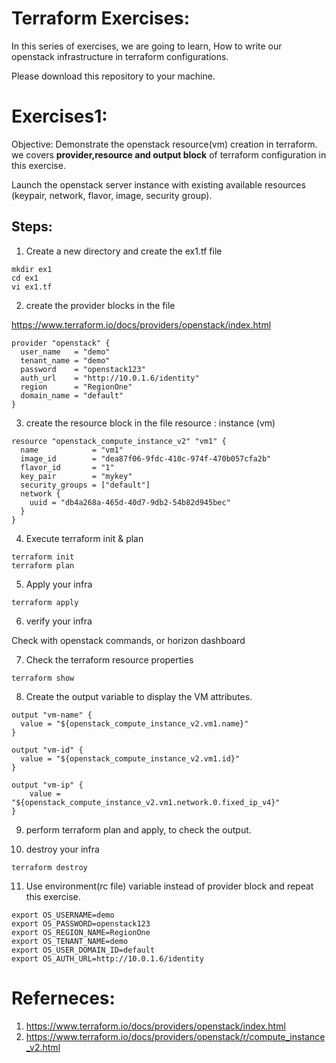 Terraform Exercises:
=====================

In this series of exercises, 
we are going to learn, How to write our openstack infrastructure in terraform configurations.

Please download this repository to your machine.



Exercises1:
=====================
Objective:  Demonstrate the openstack resource(vm) creation in terraform. we covers **provider,resource and output block**  of terraform configuration in this exercise.

Launch the openstack server instance with existing available resources (keypair, network, flavor, image, security group).


Steps:
------------
1. Create a new directory and create the ex1.tf file 

```
mkdir ex1
cd ex1
vi ex1.tf
```

2. create the provider blocks in the file

https://www.terraform.io/docs/providers/openstack/index.html

```
provider "openstack" {
  user_name   = "demo"
  tenant_name = "demo"
  password    = "openstack123"
  auth_url    = "http://10.0.1.6/identity"
  region      = "RegionOne"
  domain_name = "default"
}
```

3. create the resource block in the file
resource : instance (vm)

```
resource "openstack_compute_instance_v2" "vm1" {
  name            = "vm1"
  image_id        = "dea87f06-9fdc-410c-974f-470b057cfa2b"
  flavor_id       = "1"
  key_pair        = "mykey"
  security_groups = ["default"]
  network {
    uuid = "db4a268a-465d-40d7-9db2-54b82d945bec"
  }
}
```

4. Execute terraform init & plan

```
terraform init
terraform plan
```


5. Apply your infra

```
terraform apply
```

6. verify your infra

Check with openstack commands, or horizon dashboard


7. Check the terraform resource properties

```
terraform show
```


8. Create the output variable to display the VM attributes.

```
output "vm-name" {
  value = "${openstack_compute_instance_v2.vm1.name}"
}

output "vm-id" {
  value = "${openstack_compute_instance_v2.vm1.id}"
}

output "vm-ip" {
	value = "${openstack_compute_instance_v2.vm1.network.0.fixed_ip_v4}"
}

```

9. perform terraform plan and apply, to check the output.


10. destroy your infra

```
terraform destroy
```


11. Use environment(rc file) variable instead of provider block and repeat this exercise.


```
export OS_USERNAME=demo
export OS_PASSWORD=openstack123
export OS_REGION_NAME=RegionOne
export OS_TENANT_NAME=demo
export OS_USER_DOMAIN_ID=default
export OS_AUTH_URL=http://10.0.1.6/identity
```



Referneces:
===============
1. https://www.terraform.io/docs/providers/openstack/index.html
2. https://www.terraform.io/docs/providers/openstack/r/compute_instance_v2.html
